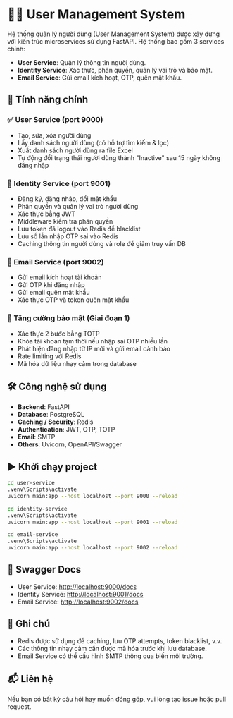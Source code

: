 # 🧑‍💼 User Management System

Hệ thống quản lý người dùng (User Management System) được xây dựng với kiến trúc microservices sử dụng FastAPI. Hệ thống bao gồm 3 services chính:

- **User Service**: Quản lý thông tin người dùng.
- **Identity Service**: Xác thực, phân quyền, quản lý vai trò và bảo mật.
- **Email Service**: Gửi email kích hoạt, OTP, quên mật khẩu.

## 🚀 Tính năng chính

### ✅ User Service (port 9000)
- Tạo, sửa, xóa người dùng
- Lấy danh sách người dùng (có hỗ trợ tìm kiếm & lọc)
- Xuất danh sách người dùng ra file Excel
- Tự động đổi trạng thái người dùng thành "Inactive" sau 15 ngày không đăng nhập

### 🔐 Identity Service (port 9001)
- Đăng ký, đăng nhập, đổi mật khẩu
- Phân quyền và quản lý vai trò người dùng
- Xác thực bằng JWT
- Middleware kiểm tra phân quyền
- Lưu token đã logout vào Redis để blacklist
- Lưu số lần nhập OTP sai vào Redis
- Caching thông tin người dùng và role để giảm truy vấn DB

### 📧 Email Service (port 9002)
- Gửi email kích hoạt tài khoản
- Gửi OTP khi đăng nhập
- Gửi email quên mật khẩu
- Xác thực OTP và token quên mật khẩu

### 🔐 Tăng cường bảo mật (Giai đoạn 1)
- Xác thực 2 bước bằng TOTP
- Khóa tài khoản tạm thời nếu nhập sai OTP nhiều lần
- Phát hiện đăng nhập từ IP mới và gửi email cảnh báo
- Rate limiting với Redis
- Mã hóa dữ liệu nhạy cảm trong database

## 🛠️ Công nghệ sử dụng
- **Backend**: FastAPI
- **Database**: PostgreSQL
- **Caching / Security**: Redis
- **Authentication**: JWT, OTP, TOTP
- **Email**: SMTP
- **Others**: Uvicorn, OpenAPI/Swagger

## ▶️ Khởi chạy project

```bash
cd user-service
.venv\Scripts\activate
uvicorn main:app --host localhost --port 9000 --reload

cd identity-service
.venv\Scripts\activate
uvicorn main:app --host localhost --port 9001 --reload

cd email-service
.venv\Scripts\activate
uvicorn main:app --host localhost --port 9002 --reload
```

## 🧪 Swagger Docs
- User Service: [http://localhost:9000/docs](http://localhost:9000/docs)
- Identity Service: [http://localhost:9001/docs](http://localhost:9001/docs)
- Email Service: [http://localhost:9002/docs](http://localhost:9002/docs)

## 📌 Ghi chú
- Redis được sử dụng để caching, lưu OTP attempts, token blacklist, v.v.
- Các thông tin nhạy cảm cần được mã hóa trước khi lưu database.
- Email Service có thể cấu hình SMTP thông qua biến môi trường.

## 📬 Liên hệ
Nếu bạn có bất kỳ câu hỏi hay muốn đóng góp, vui lòng tạo issue hoặc pull request.
